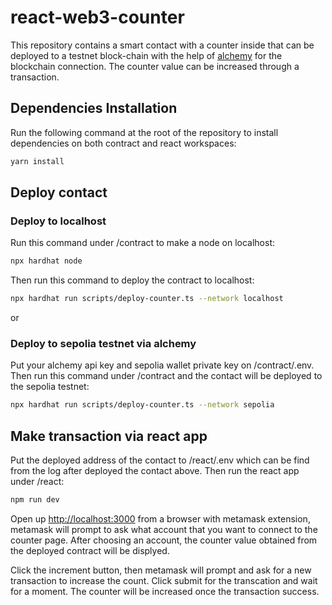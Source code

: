# react-web3-counter

This repository contains a smart contact with a counter inside that can be deployed to a testnet block-chain with the help of [alchemy](https://www.alchemy.com/) for the blockchain connection. The counter value can be increased through a transaction.

## Dependencies Installation

Run the following command at the root of the repository to install dependencies on both contract and react workspaces:

```sh
yarn install
```

## Deploy contact

### Deploy to localhost

Run this command under /contract to make a node on localhost:

```sh
npx hardhat node
```

Then run this command to deploy the contract to localhost:

```sh
npx hardhat run scripts/deploy-counter.ts --network localhost
```

or

### Deploy to sepolia testnet via alchemy

Put your alchemy api key and sepolia wallet private key on /contract/.env.
Then run this command under /contract and the contact will be deployed to the sepolia testnet:

```sh
npx hardhat run scripts/deploy-counter.ts --network sepolia
```

## Make transaction via react app

Put the deployed address of the contact to /react/.env which can be find from the log after deployed the contact above. Then run the react app under /react:

```sh
npm run dev
```

Open up [http://localhost:3000](http://localhost:3000) from a browser with metamask extension, metamask will prompt to ask what account that you want to connect to the counter page. After choosing an account, the counter value obtained from the deployed contract will be displyed. 

Click the increment button, then metamask will prompt and ask for a new transaction to increase the count. Click submit for the transcation and wait for a moment. The counter will be increased once the transaction success.
